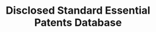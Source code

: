 ---
contributors: Rudi Bekkers, Christian Catalini, Arianna Martinelli, Timothy Simcoe,
  Cesare Righi
description: "The OEIDD database provides a full overview of all disclosed IPR at
  setting organizations world-wide. Based on the archives of thirteen major SSOs as
  of March 2011, the disclosure data is cleaned, harmonized, and all disclosed USPTO
  or EPO patents or patent applications are matched against patent identities in the
  PATSTAT database. Overall, the database contains 46,906 disclosed patents, patent
  applications or blankets, from 969 different firms, with 14057 USPTO or EPO patents
  or patent applications identified in PATSTAT, belonging to 4814 different INPADOC
  patent families and 5337 different DOCDB patent families. \n"
last_edit: Thu, 02 Dec 2021 22:58:52 GMT
location: http://ssopatents.org/
shortname: dsep_data
title: Disclosed Standard Essential Patents Database
uuid: 297f265e-eb23-48aa-b4df-54333ba779ab
---
